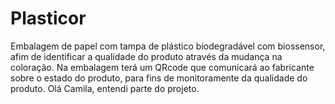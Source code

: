 # Plasticor
Embalagem de papel com tampa de plástico biodegradável com biossensor, afim de identificar a qualidade do produto através da mudança na coloração. Na embalagem terá um QRcode que comunicará ao fabricante sobre o estado do produto, para fins de monitoramente da qualidade do produto.
Olá Camila, entendi parte do projeto.
